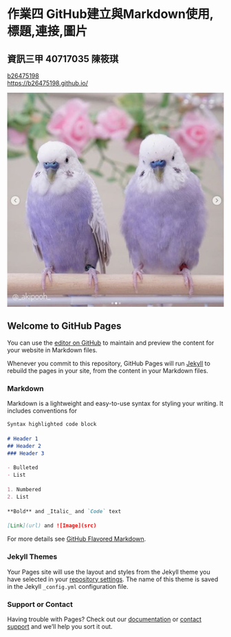 # 作業四 GitHub建立與Markdown使用,標題,連接,圖片  
## 資訊三甲 40717035 陳筱琪   

[b26475198](https://b26475198.github.io/)   
https://b26475198.github.io/   

![bird](https://github.com/b26475198/b26475198.github.io/blob/main/bird.jpg)

## Welcome to GitHub Pages

You can use the [editor on GitHub](https://github.com/b26475198/b26475198.github.io/edit/main/README.md) to maintain and preview the content for your website in Markdown files.

Whenever you commit to this repository, GitHub Pages will run [Jekyll](https://jekyllrb.com/) to rebuild the pages in your site, from the content in your Markdown files.

### Markdown

Markdown is a lightweight and easy-to-use syntax for styling your writing. It includes conventions for

```markdown
Syntax highlighted code block

# Header 1
## Header 2
### Header 3

- Bulleted
- List

1. Numbered
2. List

**Bold** and _Italic_ and `Code` text

[Link](url) and ![Image](src)
```

For more details see [GitHub Flavored Markdown](https://guides.github.com/features/mastering-markdown/).

### Jekyll Themes

Your Pages site will use the layout and styles from the Jekyll theme you have selected in your [repository settings](https://github.com/b26475198/b26475198.github.io/settings). The name of this theme is saved in the Jekyll `_config.yml` configuration file.

### Support or Contact

Having trouble with Pages? Check out our [documentation](https://docs.github.com/categories/github-pages-basics/) or [contact support](https://support.github.com/contact) and we’ll help you sort it out.
